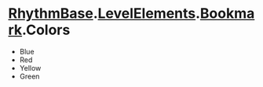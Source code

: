 # [RhythmBase](../../RadiationTherapy.md).[LevelElements](../namespace/LevelElements.md).[Bookmark](../class/Bookmark.md).Colors  
  
- Blue  
- Red  
- Yellow  
- Green  